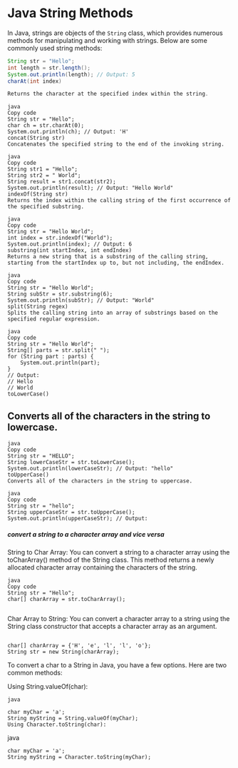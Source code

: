 # Java String Methods

In Java, strings are objects of the `String` class, which provides numerous methods for manipulating and working with strings. Below are some commonly used string methods:

```java
String str = "Hello";
int length = str.length();
System.out.println(length); // Output: 5
charAt(int index)

Returns the character at the specified index within the string.
```

```
java
Copy code
String str = "Hello";
char ch = str.charAt(0);
System.out.println(ch); // Output: 'H'
concat(String str)
Concatenates the specified string to the end of the invoking string.
```

```
java
Copy code
String str1 = "Hello";
String str2 = " World";
String result = str1.concat(str2);
System.out.println(result); // Output: "Hello World"
indexOf(String str)
Returns the index within the calling string of the first occurrence of the specified substring.
```

```
java
Copy code
String str = "Hello World";
int index = str.indexOf("World");
System.out.println(index); // Output: 6
substring(int startIndex, int endIndex)
Returns a new string that is a substring of the calling string, starting from the startIndex up to, but not including, the endIndex.
```

```
java
Copy code
String str = "Hello World";
String subStr = str.substring(6);
System.out.println(subStr); // Output: "World"
split(String regex)
Splits the calling string into an array of substrings based on the specified regular expression.
```

```
java
Copy code
String str = "Hello World";
String[] parts = str.split(" ");
for (String part : parts) {
    System.out.println(part);
}
// Output:
// Hello
// World
toLowerCase()
```

## Converts all of the characters in the string to lowercase.

```
java
Copy code
String str = "HELLO";
String lowerCaseStr = str.toLowerCase();
System.out.println(lowerCaseStr); // Output: "hello"
toUpperCase()
Converts all of the characters in the string to uppercase.
```

```
java
Copy code
String str = "hello";
String upperCaseStr = str.toUpperCase();
System.out.println(upperCaseStr); // Output:
```

##### convert a string to a character array and vice versa

String to Char Array:
You can convert a string to a character array using the toCharArray() method of the String class. This method returns a newly allocated character array containing the characters of the string.

```
java
Copy code
String str = "Hello";
char[] charArray = str.toCharArray();


```

Char Array to String:
You can convert a character array to a string using the String class constructor that accepts a character array as an argument.

```

char[] charArray = {'H', 'e', 'l', 'l', 'o'};
String str = new String(charArray);
```

To convert a char to a String in Java, you have a few options. Here are two common methods:

Using String.valueOf(char):

```
java

char myChar = 'a';
String myString = String.valueOf(myChar);
Using Character.toString(char):
```

java

```
char myChar = 'a';
String myString = Character.toString(myChar);
```
